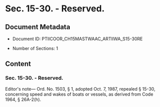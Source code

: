 # Sec. 15-30. - Reserved.

## Document Metadata

- Document ID: PTIICOOR_CH15MASTWAAC_ARTIIWA_S15-30RE

- Number of Sections: 1


## Content

### Sec. 15-30. - Reserved.

Editor's note—
Ord. No. 1503, § 1, adopted Oct. 7, 1987, repealed § 15-30, concerning speed and wakes
of boats or vessels, as derived from Code 1964, § 26A-2(h).

